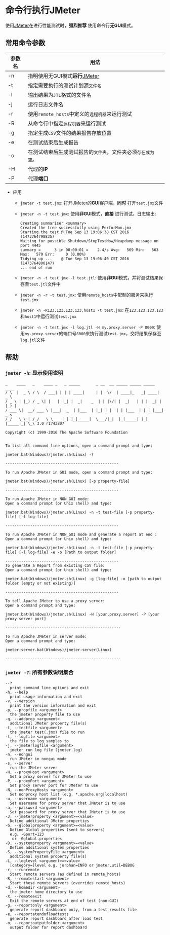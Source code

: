 # 命令行执行JMeter

使用[JMeter](http://jmeter.apache.org/)在进行性能测试时，**强烈推荐** 使用命令行**无GUI**模式。

## 常用命令参数

参数名 | 用法
--- | ---------------------------------------------------
-n  | 指明使用无GUI模式**运行**[JMeter](http://jmeter.apache.org/)
-t  | 指定需要执行的测试计划源`文件名`
-l  | 输出结果为`JTL`格式的文件名
-j  | 运行日志文件名
-r  | 使用`remote_hosts`中定义的`远程机器`来运行测试
-R  | 从命令行中指定`远程机器`来运行测试
-g  | 指定生成`CSV`文件的结果报告存放位置
-e  | 在测试结束后生成报告
-o  | 在测试结束后生成测试报告的`文件夹`，文件夹必须`存在或为空`。
-H  | 代理的**IP**
-P  | 代理**端口**

- 应用

  - `jmeter -t test.jmx`: 打开JMeter的**GUI**客户端，**同时** 打开`test.jmx`文件
  - `jmeter -n -t test.jmx`: 使用**非GUI**模式，**直接** 进行测试。日志输出:

    ```
    Creating summariser <summary>
    Created the tree successfully using PerforMon.jmx
    Starting the test @ Tue Sep 13 19:06:38 CST 2016 (1473764798835)
    Waiting for possible Shutdown/StopTestNow/Heapdump message on port 4445
    summary =      3 in 00:00:01 =    2.4/s Avg:   569 Min:   563 Max:   579 Err:     0 (0.00%)
    Tidying up ...    @ Tue Sep 13 19:06:40 CST 2016 (1473764800147)
    ... end of run
    ```

  - `jmeter -n -t test.jmx -l test.jtl`: 使用**非GUI**模式，并将测试结果保存至`test.jtl`文件中

  - `jmeter -n -r -t test.jmx`: 使用`remote_hosts`中配制的服务来执行`test.jmx`

  - `jmeter -n -R123.123.123.123,host1 -t test.jmx`: 在`123.123.123.123`和`host1`中运行测试`test.jmx`

  - `jmeter -n -t test.jmx -l log.jtl -H my.proxy.server -P 8000`: 使用`my.proxy.server`的端口号`8000`来执行测试`test.jmx`，交将结果保存至`log.jtl`文件

## 帮助

### `jmeter -h`: 显示使用说明

```
_    ____   _    ____ _   _ _____       _ __  __ _____ _____ _____ ____
/ \  |  _ \ / \  / ___| | | | ____|     | |  \/  | ____|_   _| ____|  _ \
/ _ \ | |_) / _ \| |   | |_| |  _|    _  | | |\/| |  _|   | | |  _| | |_) |
/ ___ \|  __/ ___ \ |___|  _  | |___  | |_| | |  | | |___  | | | |___|  _ <
/_/   \_\_| /_/   \_\____|_| |_|_____|  \___/|_|  |_|_____| |_| |_____|_| \_\ 3.0 r1743807

Copyright (c) 1999-2016 The Apache Software Foundation


To list all command line options, open a command prompt and type:

jmeter.bat(Windows)/jmeter.sh(Linux) -?

--------------------------------------------------

To run Apache JMeter in GUI mode, open a command prompt and type:

jmeter.bat(Windows)/jmeter.sh(Linux) [-p property-file]

--------------------------------------------------

To run Apache JMeter in NON_GUI mode:
Open a command prompt (or Unix shell) and type:

jmeter.bat(Windows)/jmeter.sh(Linux) -n -t test-file [-p property-file] [-l log-file]

--------------------------------------------------

To run Apache JMeter in NON_GUI mode and generate a report at end :
Open a command prompt (or Unix shell) and type:

jmeter.bat(Windows)/jmeter.sh(Linux) -n -t test-file [-p property-file] [-l log-file] -e -o [Path to output folder]

--------------------------------------------------
To generate a Report from existing CSV file:
Open a command prompt (or Unix shell) and type:

jmeter.bat(Windows)/jmeter.sh(Linux) -g [log-file] -o [path to output folder (empty or not existing)]

--------------------------------------------------

To tell Apache JMeter to use a proxy server:
Open a command prompt and type:

jmeter.bat(Windows)/jmeter.sh(Linux) -H [your.proxy.server] -P [your proxy server port]

---------------------------------------------------

To run Apache JMeter in server mode:
Open a command prompt and type:

jmeter-server.bat(Windows)/jmeter-server(Linux)

---------------------------------------------------
```

### `jmeter -?`: 所有参数说明集合

```
--?
  print command line options and exit
-h, --help
  print usage information and exit
-v, --version
  print the version information and exit
-p, --propfile <argument>
  the jmeter property file to use
-q, --addprop <argument>
  additional JMeter property file(s)
-t, --testfile <argument>
  the jmeter test(.jmx) file to run
-l, --logfile <argument>
  the file to log samples to
-j, --jmeterlogfile <argument>
  jmeter run log file (jmeter.log)
-n, --nongui
  run JMeter in nongui mode
-s, --server
  run the JMeter server
-H, --proxyHost <argument>
  Set a proxy server for JMeter to use
-P, --proxyPort <argument>
  Set proxy server port for JMeter to use
-N, --nonProxyHosts <argument>
  Set nonproxy host list (e.g. *.apache.org|localhost)
-u, --username <argument>
  Set username for proxy server that JMeter is to use
-a, --password <argument>
  Set password for proxy server that JMeter is to use
-J, --jmeterproperty <argument>=<value>
  Define additional JMeter properties
-G, --globalproperty <argument>=<value>
  Define Global properties (sent to servers)
  e.g. -Gport=123
   or -Gglobal.properties
-D, --systemproperty <argument>=<value>
  Define additional system properties
-S, --systemPropertyFile <argument>
  additional system property file(s)
-L, --loglevel <argument>=<value>
  [category=]level e.g. jorphan=INFO or jmeter.util=DEBUG
-r, --runremote
  Start remote servers (as defined in remote_hosts)
-R, --remotestart <argument>
  Start these remote servers (overrides remote_hosts)
-d, --homedir <argument>
  the jmeter home directory to use
-X, --remoteexit
  Exit the remote servers at end of test (non-GUI)
-g, --reportonly <argument>
  generate report dashboard only, from a test results file
-e, --reportatendofloadtests
  generate report dashboard after load test
-o, --reportoutputfolder <argument>
  output folder for report dashboard
```
